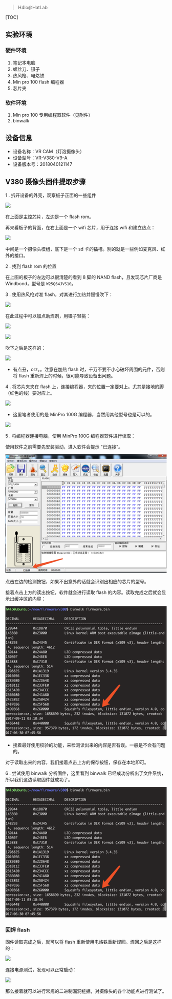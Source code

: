 > H4lo@HatLab

[TOC]

## 实验环境

### 硬件环境

1. 笔记本电脑
2. 螺丝刀、镊子
3. 热风枪、电烙铁
4. Min pro 100 flash 编程器
5. 芯片夹

### 软件环境

1. Min pro 100 专用编程器软件（见附件）
2. binwalk

## 设备信息

- 设备名称：VR CAM（灯泡摄像头）
- 设备型号：VR-V380-V9-A
- 设备版本号：2018040121147

## V380 摄像头固件提取步骤

1 . 拆开设备的外壳，观察板子正面的一些组件

![](./img/5e6f2195a06db.png)

在上面是主控芯片，左边是一个 flash rom。

再来看板子的背面，在右上面是一个 wifi 芯片，用于连接 wifi 和建立热点：

![](./img/5e6f2268aa20c.png)

中间是一个摄像头模组，底下是一个 sd 卡的插槽。别的就是一些例如麦克风、红外的接口。

2 . 找到 flash rom 的位置

在上图的板子的左边可以很清楚的看到 8 脚的 NAND flash，且发现芯片厂商是 Windbond，型号是 `W25Q64JVS10`。

3 . 使用热风枪对准 flash，对其进行加热并慢慢吹下：

![](./img/5e6f23091ac26.png)

在此过程中可以加点助焊剂，用镊子轻挑：

![](./img/5e6f24595d107.png)

![](./img/5e6f24761c5fa.png)

吹下之后是这样的：

![](./img/5e6f247f3d77d.png)

- 有点丑，orz。。注意在加热 flash 时，千万不要不小心破坏周围的元件，否则将 flash 重新焊上的时候，很可能导致设备出问题。

4 . 将芯片夹夹在 flash 上，连接编程器，夹的位置一定要对上。尤其是接地的脚（红色的线）要对应上。

![](./img/5e6f24e718006.png)

- 这里笔者使用的是 MinPro 100G 编程器，当然用其他型号也是可以的。

![](./img/5e6f25139f275.png)

5 . 将编程器连接电脑，使用 MinPro 100G 编程器软件进行读取：

使用软件之前需要先安装驱动，进入软件会提示 "已连接"。

![](./img/5e6f256fa74fd.png)

点击左边的检测按钮，如果不出意外的话就会识别出相应的芯片的型号。

接着点击上方的读出按钮，软件就会进行读取 flash 的内容。读取完成之后就会显示出缓冲区的内容：

![](./img/5e6f262734eac.png)

- 接着最好使用校验的功能，来检测读出来的内容是否有误。一般是不会有问题的。

对于读取出来的内容，我们接着点击上方的保存按钮，保存在本地即可。

6 . 尝试使用 binwalk 分析固件，这里看到 binwalk 已经成功分析出了文件系统，所以我们这边读取固件就成功了。

![](./img/5e6f26c268e15.png)

### 回焊 flash

固件读取完成之后，就可以将 flash 重新使用电烙铁重新焊回。焊回之后是这样的：

![](./img/5e6f27dc3d6cc.png)

连接电源测试，发现可以正常启动：

![](./img/5e6f280c88acc.png)

那么接着就可以进行常规的二进制漏洞挖掘，对摄像头的各个功能点进行测试了。